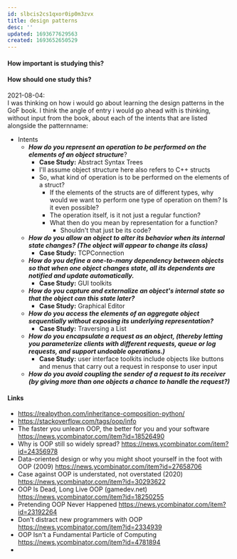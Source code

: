 ```yaml
---
id: slbcis2cs1qxor0ip0m3zvx
title: design patterns
desc: ''
updated: 1693677629563
created: 1693652650529
---
```


#### How important is studying this?

#### How should one study this?
2021-08-04:  
I was thinking on how i would go about learning the design patterns in the GoF book. I think the angle of entry i would go ahead with is thinking, without input from the book, about each of the intents that are listed alongside the patternname:
- Intents
	- **_How do you represent an operation to be performed on the elements of an object structure_**?
		- **Case Study:** Abstract Syntax Trees
		- I'll assume object structure here also refers to C++ structs
		- So, what kind of operation is to be performed on the elements of a struct?
			- If the elements of the structs are of different types, why would we want to perform one type of operation on them? Is it even possible?
			- The operation itself, is it not just a regular function?
			- What then do you mean by representation for a function?
				- Shouldn't that just be its code?
	- **_How do you allow an object to alter its behavior when its internal state changes? (The object will appear to change its class)_**
		- **Case Study:** TCPConnection
	- _**How do you define a one-to-many dependency between objects so that when one object changes state, all its dependents are notified and update automatically.**_
		- **Case Study:** GUI toolkits
	- _**How do you capture and externalize an object's internal state so that the object can this state later?**_
		- **Case Study:** Graphical Editor
	- _**How do you access the elements of an aggregate object sequentially without exposing its underlying representation?**_
		- **Case Study:** Traversing a List
	- _**How do you encapsulate a request as an object, (thereby letting you parameterize clients with different requests, queue or log requests, and support undoable operations.)**_
		- **Case Study:** user interface toolkits include objects like buttons and menus that carry out a request in response to user input
	- _**How do you avoid coupling the sender of a request to its receiver (by giving more than one objects a chance to handle the request?)**_


#### Links
- https://realpython.com/inheritance-composition-python/
- https://stackoverflow.com/tags/oop/info
- The faster you unlearn OOP, the better for you and your software https://news.ycombinator.com/item?id=18526490
- Why is OOP still so widely spread? https://news.ycombinator.com/item?id=24356978
- Data-oriented design or why you might shoot yourself in the foot with OOP (2009) https://news.ycombinator.com/item?id=27658706
- Case against OOP is understated, not overstated (2020) https://news.ycombinator.com/item?id=30293622
- OOP Is Dead, Long Live OOP (gamedev.net) https://news.ycombinator.com/item?id=18250255
- Pretending OOP Never Happened https://news.ycombinator.com/item?id=23192264
- Don't distract new programmers with OOP https://news.ycombinator.com/item?id=2334939
- OOP Isn't a Fundamental Particle of Computing https://news.ycombinator.com/item?id=4781894
- 